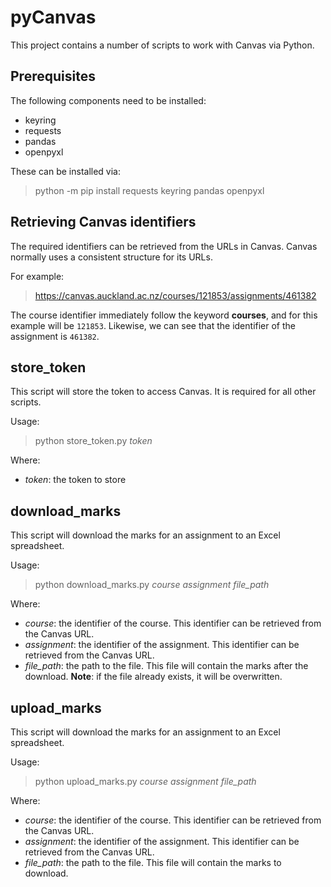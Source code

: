 # pyCanvas

This project contains a number of scripts to work with Canvas via Python.

## Prerequisites

The following components need to be installed:
* keyring
* requests
* pandas
* openpyxl

These can be installed via:
> python -m pip install requests keyring pandas openpyxl

## Retrieving Canvas identifiers

The required identifiers can be retrieved from the URLs in Canvas. Canvas normally uses a consistent structure for its URLs.

For example:
> https://canvas.auckland.ac.nz/courses/121853/assignments/461382

The course identifier immediately follow the keyword **courses**, and for this example will be `121853`. Likewise, we can see that the identifier of the assignment is `461382`.

## store_token

This script will store the token to access Canvas. It is required for all other scripts.

Usage:
> python store_token.py *token*

Where:
* *token*: the token to store

## download_marks

This script will download the marks for an assignment to an Excel spreadsheet.

Usage:
> python download_marks.py *course* *assignment* *file_path*

Where:
* *course*: the identifier of the course. This identifier can be retrieved from the Canvas URL.
* *assignment*: the identifier of the assignment. This identifier can be retrieved from the Canvas URL.
* *file_path*: the path to the file. This file will contain the marks after the download. **Note**: if the file already exists, it will be overwritten.

## upload_marks

This script will download the marks for an assignment to an Excel spreadsheet.

Usage:
> python upload_marks.py *course* *assignment* *file_path*

Where:
* *course*: the identifier of the course. This identifier can be retrieved from the Canvas URL.
* *assignment*: the identifier of the assignment. This identifier can be retrieved from the Canvas URL.
* *file_path*: the path to the file. This file will contain the marks to download.

